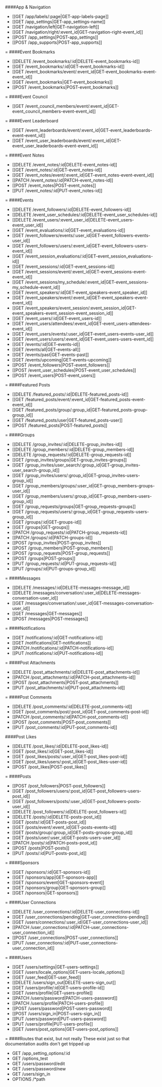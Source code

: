 <!-- --- title: List of all routes -->

####App & Navigation
* [[GET /app/labels/:page|GET-app-labels-page]]
* [[GET /app_settings|GET-app_settings-name]]
* [[GET /navigation/left|GET-navigation-left]]
* [[GET /navigation/right/:event_id|GET-navigation-right-event_id]]
* [[POST /app_settings|POST-app_settings]]
* [[POST /app_supports|POST-app_supports]]

=
####Event Bookmarks
* [[DELETE /event_bookmarks/:id|DELETE-event_bookmarks-id]]
* [[GET /event_bookmarks/:id|GET-event_bookmarks-id]]
* [[GET /event_bookmarks/event/:event_id|GET-event_bookmarks-event-event_id]]
* [[GET /event_bookmarks|GET-event_bookmarks]]
* [[POST /event_bookmarks|POST-event_bookmarks]]

=
####Event Council
* [[GET /event_council_members/event/:event_id|GET-event_council_members-event-event_id]]

=
####Event Leaderboard
* [[GET /event_leaderboards/event/:event_id|GET-event_leaderboards-event-event_id]]
* [[GET /event_user_leaderboards/event/:event_id|GET-event_user_leaderboards-event-event_id]]

=
####Event Notes
* [[DELETE /event_notes/:id|DELETE-event_notes-id]]
* [[GET /event_notes/:id|GET-event_notes-id]]
* [[GET /event_notes/event/:event_id|GET-event_notes-event-event_id]]
* [[PATCH /event_notes/:id|PATCH-event_notes-id]]
* [[POST /event_notes|POST-event_notes]]
* [[PUT /event_notes/:id|PUT-event_notes-id]]

=
####Events
* [[DELETE /event_followers/:id|DELETE-event_followers-id]]
* [[DELETE /event_user_schedules/:id|DELETE-event_user_schedules-id]]
* [[DELETE /event_users/:event_user_id|DELETE-event_users-event_user_id]]
* [[GET /event_evaluations/:id|GET-event_evaluations-id]]
* [[GET /event_followers/events/:user_id|GET-event_followers-events-user_id]]
* [[GET /event_followers/users/:event_id|GET-event_followers-users-event_id]]
* [[GET /event_session_evaluations/:id|GET-event_session_evaluations-id]]
* [[GET /event_sessions/:id|GET-event_sessions-id]]
* [[GET /event_sessions/event/:event_id|GET-event_sessions-event-event_id]]
* [[GET /event_sessions/my_schedule/:event_id|GET-event_sessions-my_schedule-event_id]]
* [[GET /event_speakers/:id|GET-event_speakers-event_speaker_id]]
* [[GET /event_speakers/event/:event_id|GET-event_speakers-event-event_id]]
* [[GET /event_speakers/event_session/:event_session_id|GET-event_speakers-event_session-event_session_id]]
* [[GET /event_users/:id|GET-event_users-id]]
* [[GET /event_users/attendees/:event_id|GET-event_users-attendees-event_id]]
* [[GET /event_users/events/:user_id|GET-event_users-events-user_id]]
* [[GET /event_users/users/:event_id|GET-event_users-users-event_id]]
* [[GET /events/:id|GET-events-id]]
* [[GET /events/all|GET-events-all]]
* [[GET /events/past|GET-events-past]]
* [[GET /events/upcoming|GET-events-upcoming]]
* [[POST /event_followers|POST-event_followers]]
* [[POST /event_user_schedules|POST-event_user_schedules]]
* [[POST /event_users|POST-event_users]]

=
####Featured Posts
* [[DELETE /featured_posts/:id|DELETE-featured_posts-id]]
* [[GET /featured_posts/event/:event_id|GET-featured_posts-event-event_id]]
* [[GET /featured_posts/group/:group_id|GET-featured_posts-group-group_id]]
* [[GET /featured_posts/user|GET-featured_posts-user]]
* [[POST /featured_posts|POST-featured_posts]]

=
####Groups
* [[DELETE /group_invites/:id|DELETE-group_invites-id]]
* [[DELETE /group_members/:id|DELETE-group_members-id]]
* [[DELETE /group_requests/:id|DELETE-group_requests-id]]
* [[GET /group_invites/groups|GET-group_invites-groups]]
* [[GET /group_invites/user_search/:group_id|GET-group_invites-user_search-group_id]]
* [[GET /group_invites/users/:group_id|GET-group_invites-users-group_id]]
* [[GET /group_members/groups/:user_id|GET-group_members-groups-user_id]]
* [[GET /group_members/users/:group_id|GET-group_members-users-group_id]]
* [[GET /group_requests/groups|GET-group_requests-groups]]
* [[GET /group_requests/users/:group_id|GET-group_requests-users-group_id]]
* [[GET /groups/:id|GET-groups-id]]
* [[GET /groups|GET-groups]]
* [[PATCH /group_requests/:id|PATCH-group_requests-id]]
* [[PATCH /groups/:id|PATCH-groups-id]]
* [[POST /group_invites|POST-group_invites]]
* [[POST /group_members|POST-group_members]]
* [[POST /group_requests|POST-group_requests]]
* [[POST /groups|POST-groups]]
* [[PUT /group_requests/:id|PUT-group_requests-id]]
* [[PUT /groups/:id|PUT-groups-group_id]]

=
####Messages
* [[DELETE /messages/:id|DELETE-messages-message_id]]
* [[DELETE /messages/conversation/:user_id|DELETE-messages-conversation-user_id]]
* [[GET /messages/conversation/:user_id|GET-messages-conversation-user_id]]
* [[GET /messages|GET-messages]]
* [[POST /messages|POST-messages]]

=
####Notifications
* [[GET /notifications/:id|GET-notifications-id]]
* [[GET /notifications|GET-notifications]]
* [[PATCH /notifications/:id|PATCH-notifications-id]]
* [[PUT /notifications/:id|PUT-notifications-id]]

=
####Post Attachments
* [[DELETE /post_attachments/:id|DELETE-post_attachments-id]]
* [[PATCH /post_attachments/:id|PATCH-post_attachments-id]]
* [[POST /post_attachments|POST-post_attachments]]
* [[PUT /post_attachments/:id|PUT-post_attachments-id]]

=
####Post Comments
* [[DELETE /post_comments/:id|DELETE-post_comments-id]]
* [[GET /post_comments/post/:post_id|GET-post_comments-post-id]]
* [[PATCH /post_comments/:id|PATCH-post_comments-id]]
* [[POST /post_comments|POST-post_comments]]
* [[PUT /post_comments/:id|PUT-post_comments-id]]

####Post Likes
* [[DELETE /post_likes/:id|DELETE-post_likes-id]]
* [[GET /post_likes/:id|GET-post_likes-id]]
* [[GET /post_likes/posts/:user_id|GET-post_likes-post-id]]
* [[GET /post_likes/users/:post_id|GET-post_likes-user-id]]
* [[POST /post_likes|POST-post_likes]]

=
####Posts
* [[POST /post_followers|POST-post_followers]]
* [[GET /post_followers/users/:post_id|GET-post_followers-users-post_id]]
* [[GET /post_followers/posts/:user_id|GET-post_followers-posts-user_id]]
* [[DELETE /post_followers/:id|DELETE-post_followers-id]]
* [[DELETE /posts/:id|DELETE-posts-post_id]]
* [[GET /posts/:id|GET-posts-post_id]]
* [[GET /posts/event/:event_id|GET-posts-events-id]]
* [[GET /posts/group/:group_id|GET-posts-groups-group_id]]
* [[GET /posts/user/:user_id|GET-posts-users-user_id]]
* [[PATCH /posts/:id|PATCH-posts-post_id]]
* [[POST /posts|POST-posts]]
* [[PUT /posts/:id|PUT-posts-post_id]]

=
####Sponsors
* [[GET /sponsors/:id|GET-sponsors-id]]
* [[GET /sponsors/app|GET-sponsors-app]]
* [[GET /sponsors/event|GET-sponsors-event]]
* [[GET /sponsors/group|GET-sponsors-group]]
* [[GET /sponsors|GET-sponsors]]

=
####User Connections
* [[DELETE /user_connections/:id|DELETE-user_connections-id]]
* [[GET /user_connections/pending|GET-user_connections-pending]]
* [[GET /users/connections/:user_id|GET-user_connections-user_id]]
* [[PATCH /user_connections/:id|PATCH-user_connections-user_connection_id]]
* [[POST /user_connections|POST-user_connections]]
* [[PUT /user_connections/:id|PUT-user_connections-user_connection_id]]

=
####Users
* [[GET /users/settings|GET-users-settings]]
* [[GET /users/locale_options|GET-users-locale_options]]
* [[GET /user_feed|GET-user_feed]]
* [[DELETE /users/sign_out|DELETE-users-sign_out]]
* [[GET /users/profile/:id|GET-users-profile-id]]
* [[GET /users/profile|GET-users-profile]]
* [[PATCH /users/password|PATCH-users-password]]
* [[PATCH /users/profile|PATCH-users-profile]]
* [[POST /users/password|POST-users-password]]
* [[POST /users/sign_in|POST-users-sign_in]]
* [[PUT /users/password|PUT-users-password]]
* [[PUT /users/profile|PUT-users-profile]]
* [[GET /users/post_options|GET-users-post_options]]

=
####Routes that exist, but not really
These exist just so that documentation audits don't get tripped up

* GET /app_setting_options/:id
* GET /options_test
* GET /users/password/edit
* GET /users/password/new
* GET /users/sign_in
* OPTIONS /*path

<!--
Deprecated Routes
* [[DELETE /notifications/:id|DELETE-notifications-id]]
* [[GET /event_evaluations/event/:event_id|GET-event_evaluations-event-event_id]]
* [[GET /event_evaluations|GET-event_evaluations]]
* [[GET /events|GET-events]]
* [[GET /notifications/user/:user_id|GET-notifications-user-user_id]]
* [[GET /post_comments/user/:user_id|GET-post_comments-user-id]]
* [[PATCH /notifications/:id|PATCH-notifications-id]]
* [[POST /notifications|POST-notifications]]
* [[PUT /notifications/:id|PUT-notifications-id]]
-->